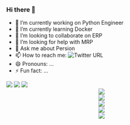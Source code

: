 ### Hi there 👋

- 🔭 I’m currently working on Python Engineer
- 🌱 I’m currently learning Docker
- 👯 I’m looking to collaborate on ERP
- 🤔 I’m looking for help with MRP
- 💬 Ask me about Persion
- 📫 How to reach me: ![Twitter URL](https://img.shields.io/twitter/url?logoColor=black&style=social&url=https%3A%2F%2Ftwitter.com%2FHella_Thor)
- 😄 Pronouns: ...
- ⚡ Fun fact: ...
	
<span align="center">
	<img  src="https://img.shields.io/badge/-HTML5-E34F26?style=flat-square&logo=html5&logoColor=white" />
	<img  src="https://img.shields.io/badge/-CSS3-1572B6?style=flat-square&logo=css3" />
	<img  src="https://img.shields.io/badge/-JavaScript-oringe?style=flat-square&logo=javascript" />
</span>


<div align="center">
	<img src="https://github-readme-stats.vercel.app/api?username=Hellathor&show_icons=true&theme=dracula"/>
</div>

<div align="center">
	<img  src="https://metrics.lecoq.io/Hellathor?template=classic&base.indepth=false&base.hireable=false&config.timezone=Asia%2FShanghai" />
</div>

<div align="center">
	<img  src="https://github-readme-streak-stats.herokuapp.com/?user=Hellathor"/>
</div>

<div align="center">
    <img  src="https://visitor-badge.glitch.me/badge?page_id=Hellathor" />
</div>

<div align="center">
    <img src="https://activity-graph.herokuapp.com/graph?username=Hellathor&theme=xcode" />
</div>
